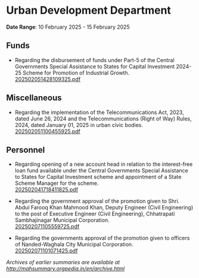 # Urban Development Department

**Date Range**: 10 February 2025 - 15 February 2025


## Funds
- Regarding the disbursement of funds under Part-5 of the Central Governments Special Assistance to States for Capital Investment 2024-25 Scheme for Promotion of Industrial Growth.\
  [202502051428109325.pdf](https://gr.maharashtra.gov.in/Site/Upload/Government%20Resolutions/English/202502051428109325.pdf)

## Miscellaneous
- Regarding the implementation of the Telecommunications Act, 2023, dated June 26, 2024 and the Telecommunications (Right of Way) Rules, 2024, dated January 01, 2025 in urban civic bodies.\
  [202502051100455925.pdf](https://gr.maharashtra.gov.in/Site/Upload/Government%20Resolutions/English/202502051100455925.pdf)

## Personnel
- Regarding opening of a new account head in relation to the interest-free loan fund available under the Central Governments Special Assistance to States for Capital Investment scheme and appointment of a State Scheme Manager for the scheme.\
  [202502041718411825.pdf](https://gr.maharashtra.gov.in/Site/Upload/Government%20Resolutions/English/202502041718411825.pdf)

- Regarding the government approval of the promotion given to Shri. Abdul Farooq Khan Mahmood Khan, Deputy Engineer (Civil Engineering) to the post of Executive Engineer (Civil Engineering), Chhatrapati Sambhajinagar Municipal Corporation.\
  [202502071105559725.pdf](https://gr.maharashtra.gov.in/Site/Upload/Government%20Resolutions/English/202502071105559725.pdf)

- Regarding the governments approval of the promotion given to officers of Nanded-Waghala City Municipal Corporation.\
  [202502071101071425.pdf](https://gr.maharashtra.gov.in/Site/Upload/Government%20Resolutions/English/202502071101071425.pdf)


*Archives of earlier summaries are available at http://mahsummary.orgpedia.in/en/archive.html*